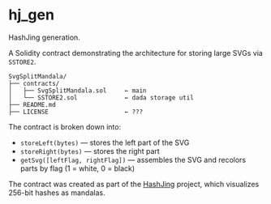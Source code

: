 # hj_gen
HashJing generation. 
 
A Solidity contract demonstrating the architecture for storing large SVGs via `SSTORE2`.

```
SvgSplitMandala/
├── contracts/
│   ├── SvgSplitMandala.sol     ← main
│   └── SSTORE2.sol             ← dada storage util
├── README.md                   
├── LICENSE                     ← ???
```

The contract is broken down into:
- `storeLeft(bytes)` — stores the left part of the SVG
- `storeRight(bytes)` — stores the right part
- `getSvg([leftFlag, rightFlag])` — assembles the SVG and recolors parts by flag (1 = white, 0 = black)

The contract was created as part of the [HashJing](https://github.com/DataSattva/hashjing) project, which visualizes 256-bit hashes as mandalas.

